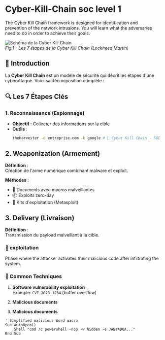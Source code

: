 # Cyber-Kill-Chain soc level 1 
The Cyber Kill Chain framework is designed for identification and prevention of the network intrusions. You will learn what the adversaries need to do in order to achieve their goals.
<!-- SCREENSHOT 1 - HEADER -->
![Schéma de la Cyber Kill Chain](images/cyberkillchain.png)  
*Fig.1 - Les 7 étapes de la Cyber Kill Chain (Lockheed Martin)*

## 📌 Introduction
La **Cyber Kill Chain** est un modèle de sécurité qui décrit les étapes d'une cyberattaque. Voici sa décomposition complète :

## 🔍 Les 7 Étapes Clés

### 1. Reconnaissance (Espionnage)
- **Objectif** : Collecter des informations sur la cible
- **Outils** : 
  ```bash
  theHarvester -d entreprise.com -b google # 🔗 Cyber Kill Chain - SOC Level 1 Path

## 2. Weaponization (Armement)
**Définition** :  
Création de l'arme numérique combinant malware et exploit.

**Méthodes** :
- 💾 Documents avec macros malveillantes
- 📦 Exploits zero-day
- 🧩 Kits d'exploitation (Metasploit)

## 3. Delivery (Livraison)
**Définition** :  
Transmission du payload malveillant à la cible.


### 🎯  exploitation
Phase where the attacker activates their malicious code after infiltrating the system.

### 🔧 Common Techniques  
1. **Software vulnerability exploitation**  
   Example: `CVE-2023-1234` (buffer overflow)

2. **Malicious documents**  
  2. **Malicious documents**  
   ```vba
   ' Simplified malicious Word macro
   Sub AutoOpen()
       Shell "cmd /c powershell -nop -w hidden -e JABzAD0A..."
   End Sub

